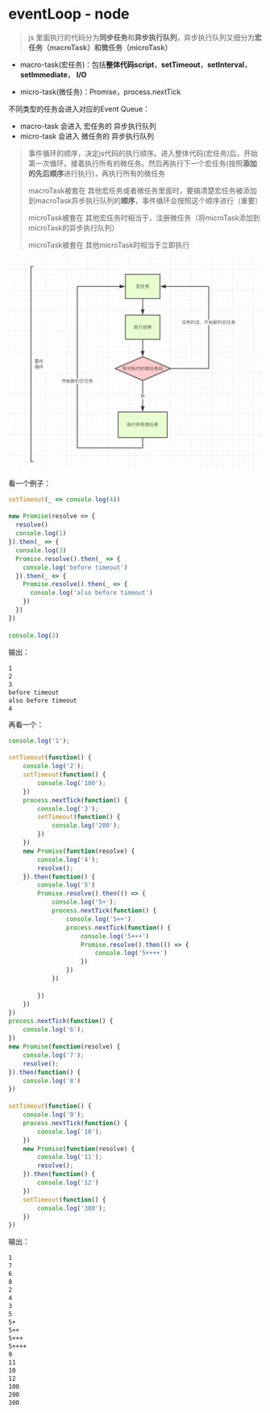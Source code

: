 # eventLoop - node

> js 里面执行的代码分为**同步任务**和**异步执行队列**，异步执行队列又细分为**宏任务（macroTask）**和**微任务（microTask）**

- macro-task(宏任务)：包括**整体代码script**，**setTimeout**，**setInterval**， **setImmediate**， **I/O**

- micro-task(微任务)：Promise，process.nextTick

不同类型的任务会进入对应的Event Queue：

* macro-task 会进入 宏任务的 异步执行队列
* micro-task 会进入 微任务的 异步执行队列

> 事件循环的顺序，决定js代码的执行顺序。进入整体代码(宏任务)后，开始第一次循环。接着执行所有的微任务。然后再执行下一个宏任务(按照**添加的先后顺序**进行执行)，再执行所有的微任务
>
> macroTask被套在 其他宏任务或者微任务里面时，要搞清楚宏任务被添加到macroTask异步执行队列的**顺序**，事件循环会按照这个顺序进行（重要）
>
> microTask被套在 其他宏任务时相当于，注册微任务（将microTask添加到microTask的异步执行队列）
>
> microTask被套在 其他microTask时相当于立即执行

![eventloop1](../assert/eventloop1.jpeg)

看一个例子：

```javascript
setTimeout(_ => console.log(4))

new Promise(resolve => {
  resolve()
  console.log(1)
}).then(_ => {
  console.log(3)
  Promise.resolve().then(_ => {
    console.log('before timeout')
  }).then(_ => {
    Promise.resolve().then(_ => {
      console.log('also before timeout')
    })
  })
})

console.log(2)
```

输出：

```
1
2
3
before timeout
also before timeout
4
```

再看一个：

```javascript
console.log('1');

setTimeout(function() {
    console.log('2');
    setTimeout(function() {
        console.log('100');
    })
    process.nextTick(function() {
        console.log('3');
        setTimeout(function() {
            console.log('200');
        })
    })
    new Promise(function(resolve) {
        console.log('4');
        resolve();
    }).then(function() {
        console.log('5')
        Promise.resolve().then(() => {
            console.log('5+');
            process.nextTick(function() {
                console.log('5++')
                process.nextTick(function() {
                    console.log('5+++')
                    Promise.resolve().then(() => {
                        console.log('5++++')
                    })
                })
            })

        })
    })
})
process.nextTick(function() {
    console.log('6');
})
new Promise(function(resolve) {
    console.log('7');
    resolve();
}).then(function() {
    console.log('8')
})

setTimeout(function() {
    console.log('9');
    process.nextTick(function() {
        console.log('10');
    })
    new Promise(function(resolve) {
        console.log('11');
        resolve();
    }).then(function() {
        console.log('12')
    })
    setTimeout(function() {
        console.log('300');
    })
})
```

输出：

```
1
7
6
8
2
4
3
5
5+
5++
5+++
5++++
9
11
10
12
100
200
300
```

